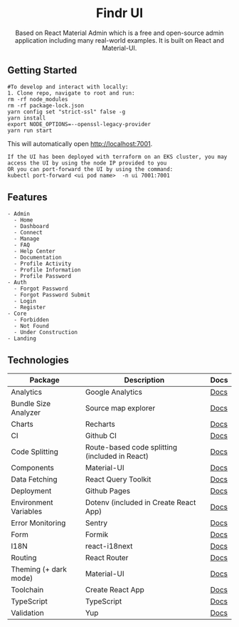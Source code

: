 

<h1 align="center">Findr UI</h1>
<p align="center">
Based on React Material Admin which is a free and open-source admin application including many real-world examples. It is built on React and Material-UI.
</p>


## Getting Started

```
#To develop and interact with locally: 
1. Clone repo, navigate to root and run:
rm -rf node_modules
rm -rf package-lock.json
yarn config set "strict-ssl" false -g
yarn install
export NODE_OPTIONS=--openssl-legacy-provider
yarn run start

```

This will automatically open [http://localhost:7001](http://localhost:7001).

```
If the UI has been deployed with terraform on an EKS cluster, you may access the UI by using the node IP provided to you 
OR you can port-forward the UI by using the command:
kubectl port-forward <ui pod name>  -n ui 7001:7001
```

## Features

```
- Admin
  - Home
  - Dashboard
  - Connect
  - Manage
  - FAQ
  - Help Center
  - Documentation
  - Profile Activity
  - Profile Information
  - Profile Password
- Auth
  - Forgot Password
  - Forgot Password Submit
  - Login
  - Register
- Core
  - Forbidden
  - Not Found
  - Under Construction
- Landing
```

## Technologies

| Package               | Description                                    | Docs                                                                            |
| --------------------- | ---------------------------------------------- | ------------------------------------------------------------------------------- |
| Analytics             | Google Analytics                               | [Docs](https://analytics.google.com/analytics/web/react-ga)                     |
| Bundle Size Analyzer  | Source map explorer                            | [Docs](https://create-react-app.dev/docs/analyzing-the-bundle-size)             |
| Charts                | Recharts                                       | [Docs](https://recharts.org/)                                                   |
| CI                    | Github CI                                      | [Docs]()                                                                        |
| Code Splitting        | Route-based code splitting (included in React) | [Docs](https://reactjs.org/docs/code-splitting.html#route-based-code-splitting) |
| Components            | Material-UI                                    | [Docs](https://material-ui.com/)                                                |
| Data Fetching         | React Query Toolkit                            | [Docs](https://react-query.tanstack.com/)                                       |
| Deployment            | Github Pages                                   | [Docs](https://create-react-app.dev/docs/deployment#github-pages)               |
| Environment Variables | Dotenv (included in Create React App)          | [Docs](https://create-react-app.dev/docs/adding-custom-environment-variables)   |
| Error Monitoring      | Sentry                                         | [Docs](https://docs.sentry.io/platforms/javascript/guides/react/)               |
| Form                  | Formik                                         | [Docs](https://formik.org/)                                                     |
| I18N                  | react-i18next                                  | [Docs](https://react.i18next.com/)                                              |
| Routing               | React Router                                   | [Docs](https://reactrouter.com/)                                                |
| Theming (+ dark mode) | Material-UI                                    | [Docs](https://material-ui.com/customization/theming/)                          |
| Toolchain             | Create React App                               | [Docs](https://create-react-app.dev/)                                           |
| TypeScript            | TypeScript                                     | [Docs](https://create-react-app.dev/docs/adding-typescript/)                    |
| Validation            | Yup                                            | [Docs](https://github.com/jquense/yup)                                          |


